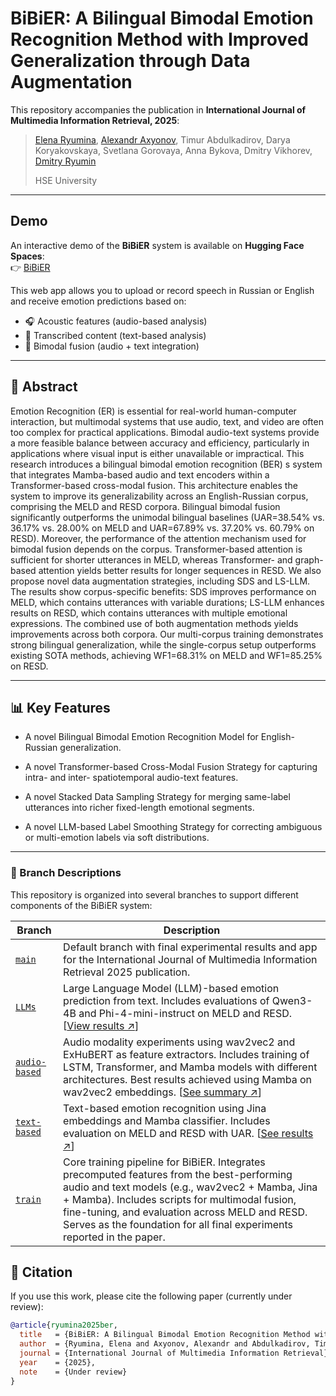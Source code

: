 # BiBiER: A Bilingual Bimodal Emotion Recognition Method with Improved Generalization through Data Augmentation

This repository accompanies the publication in **International Journal of Multimedia Information Retrieval, 2025**:

> [Elena Ryumina](https://scholar.google.com/citations?user=DOBkQssAAAAJ), [Alexandr Axyonov](https://scholar.google.com/citations?user=Hs95wd4AAAAJ), Timur Abdulkadirov, Darya Koryakovskaya, Svetlana Gorovaya, Anna Bykova, Dmitry Vikhorev, [Dmitry Ryumin](https://scholar.google.com/citations?user=LrTIp5IAAAAJ)
> 
> HSE University

---

## Demo

An interactive demo of the **BiBiER** system is available on **Hugging Face Spaces**:  
👉 [BiBiER](https://huggingface.co/spaces/DmitryRyumin/BiBiER)

This web app allows you to upload or record speech in Russian or English and receive emotion predictions based on:
- 🎧 Acoustic features (audio-based analysis)
- 📝 Transcribed content (text-based analysis)
- 🔄 Bimodal fusion (audio + text integration)

---

## 🧠 Abstract

Emotion Recognition (ER) is essential for real-world human-computer interaction, but multimodal systems that use audio, text, and video are often too complex for practical applications. Bimodal audio-text systems provide a more feasible balance between accuracy and efficiency, particularly in applications where visual input is either unavailable or impractical. This research introduces a bilingual bimodal emotion recognition (BER) s system that integrates Mamba-based audio and text encoders within a Transformer-based cross-modal fusion. This architecture enables the system to improve its generalizability across an English-Russian corpus, comprising the MELD and RESD corpora. Bilingual bimodal fusion significantly outperforms the unimodal bilingual baselines (UAR=38.54% vs. 36.17% vs. 28.00% on MELD and UAR=67.89% vs. 37.20% vs. 60.79% on RESD). Moreover, the performance of the attention mechanism used for bimodal fusion depends on the corpus. Transformer-based attention is sufficient for shorter utterances in MELD, whereas Transformer- and graph-based attention yields better results for longer sequences in RESD. We also propose novel data augmentation strategies, including SDS and LS-LLM. The results show corpus-specific benefits: SDS improves performance on MELD, which contains utterances with variable durations; LS-LLM enhances results on RESD, which contains utterances with multiple emotional expressions. The combined use of both augmentation methods yields improvements across both corpora. Our multi-corpus training demonstrates strong bilingual generalization, while the single-corpus setup outperforms existing SOTA methods, achieving WF1=68.31% on MELD and WF1=85.25% on RESD.

---

## 📊 Key Features

- A novel Bilingual Bimodal Emotion Recognition Model for English-Russian generalization.

- A novel Transformer-based Cross-Modal Fusion Strategy for capturing intra- and inter- spatiotemporal audio-text features.

- A novel Stacked Data Sampling Strategy for merging same-label utterances into richer fixed-length emotional segments.

- A novel LLM-based Label Smoothing Strategy for correcting ambiguous or multi-emotion labels via soft distributions.

---

### 🧪 Branch Descriptions

This repository is organized into several branches to support different components of the BiBiER system:

| Branch | Description |
|--------|-------------|
| [`main`](https://github.com/LEYA-HSE/BiBiER/tree/main) | Default branch with final experimental results and app for the International Journal of Multimedia Information Retrieval 2025 publication. |
| [`LLMs`](https://github.com/LEYA-HSE/BiBiER/tree/LLMs) | Large Language Model (LLM)-based emotion prediction from text. Includes evaluations of Qwen3-4B and Phi-4-mini-instruct on MELD and RESD. [[View results ↗](https://github.com/LEYA-HSE/BiBiER/tree/LLMs)] |
| [`audio-based`](https://github.com/LEYA-HSE/BiBiER/tree/audio-based) | Audio modality experiments using wav2vec2 and ExHuBERT as feature extractors. Includes training of LSTM, Transformer, and Mamba models with different architectures. Best results achieved using Mamba on wav2vec2 embeddings. [[See summary ↗](https://github.com/LEYA-HSE/BiBiER/tree/audio-based)] |
| [`text-based`](https://github.com/LEYA-HSE/BiBiER/tree/text-based) | Text-based emotion recognition using Jina embeddings and Mamba classifier. Includes evaluation on MELD and RESD with UAR. [[See results ↗](https://github.com/LEYA-HSE/BiBiER/tree/text-based)] |
| [`train`](https://github.com/LEYA-HSE/BiBiER/tree/train) | Core training pipeline for BiBiER. Integrates precomputed features from the best-performing audio and text models (e.g., wav2vec2 + Mamba, Jina + Mamba). Includes scripts for multimodal fusion, fine-tuning, and evaluation across MELD and RESD. Serves as the foundation for all final experiments reported in the paper. |

## 📝 Citation

If you use this work, please cite the following paper (currently under review):

```bibtex
@article{ryumina2025ber,
  title   = {BiBiER: A Bilingual Bimodal Emotion Recognition Method with Improved Generalization through Data Augmentation},
  author  = {Ryumina, Elena and Axyonov, Alexandr and Abdulkadirov, Timur and Koryakovskaya, Darya and Gorovaya, Svetlana and Bykova, Anna and Vikhorev, Dmitry and Ryumin, Dmitry},
  journal = {International Journal of Multimedia Information Retrieval},
  year    = {2025},
  note    = {Under review}
}


